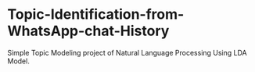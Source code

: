 # Topic-Identification-from-WhatsApp-chat-History
Simple Topic Modeling project of Natural Language Processing Using LDA Model.
